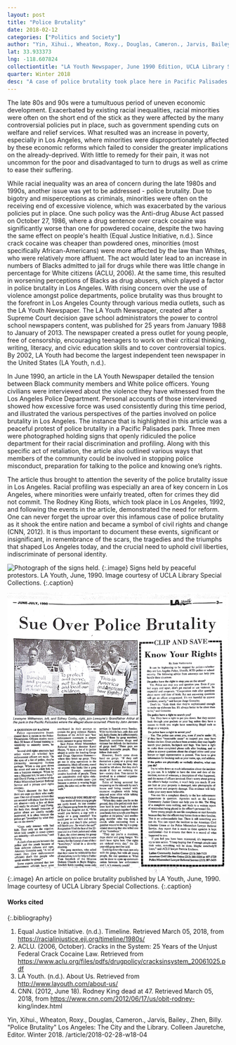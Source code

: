 ```yaml
---
layout: post
title: "Police Brutality"
date: 2018-02-12
categories: ["Politics and Society"]
author: "Yin, Xihui., Wheaton, Roxy., Douglas, Cameron., Jarvis, Bailey., Zhen, Billy."
lat: 33.933373
lng: -118.607824
collectiontitle: "LA Youth Newspaper, June 1990 Edition, UCLA Library Special Collections"
quarter: Winter 2018
desc: "A case of police brutality took place here in Pacific Palisades Park."
---
```

The late 80s and 90s were a tumultuous period of uneven economic development.
Exacerbated by existing racial inequalities, racial minorities were often on the short end of the
stick as they were affected by the many controversial policies put in place, such as government
spending cuts on welfare and relief services. What resulted was an increase in poverty,
especially in Los Angeles, where minorities were disproportionately affected by these economic
reforms which failed to consider the greater implications on the already-deprived. With little to
remedy for their pain, it was not uncommon for the poor and disadvantaged to turn to drugs as
well as crime to ease their suffering.

While racial inequality was an area of concern during the late 1980s and 1990s, another
issue was yet to be addressed - police brutality. Due to bigotry and misperceptions as criminals,
minorities were often on the receiving end of excessive violence, which was exacerbated by the
various policies put in place. One such policy was the Anti-drug Abuse Act passed on October
27, 1986, where a drug sentence over crack cocaine was significantly worse than one for
powdered cocaine, despite the two having the same effect on people's health (Equal Justice
Initiative, n.d.). Since crack cocaine was cheaper than powdered ones, minorities (most
specifically African-Americans) were more affected by the law than Whites, who were relatively
more affluent. The act would later lead to an increase in numbers of Blacks admitted to jail for
drugs while there was little change in percentage for White citizens (ACLU, 2006). At the same
time, this resulted in worsening perceptions of Blacks as drug abusers, which played a factor in
police brutality in Los Angeles. With rising concern over the use of violence amongst police
departments, police brutality was thus brought to the forefront in Los Angeles County through
various media outlets, such as the LA Youth Newspaper. The LA Youth Newspaper, created after a Supreme Court decision gave school administrators the power to control school newspapers content, was published for 25 years from January 1988 to January of 2013. The newspaper created a press outlet for young people, free of censorship, encouraging teenagers
to work on their critical thinking, writing, literacy, and civic education skills and to cover
controversial topics. By 2002, LA Youth had become the largest independent teen newspaper in
the United States (LA Youth, n.d.).

In June 1990, an article in the LA Youth Newspaper detailed the tension between Black
community members and White police officers. Young civilians were interviewed about the
violence they have witnessed from the Los Angeles Police Department. Personal accounts of
those interviewed showed how excessive force was used consistently during this time period,
and illustrated the various perspectives of the parties involved on police brutality in Los Angeles.
The instance that is highlighted in this article was a peaceful protest of police brutality in a
Pacific Palisades park. Three men were photographed holding signs that openly ridiculed the
police department for their racial discrimination and profiling. Along with this specific act of
retaliation, the article also outlined various ways that members of the community could be
involved in stopping police misconduct, preparation for talking to the police and knowing one’s
rights.

The article thus brought to attention the severity of the police brutality issue in Los
Angeles. Racial profiling was especially an area of key concern in Los Angeles, where minorities
were unfairly treated, often for crimes they did not commit. The Rodney King Riots, which took
place in Los Angeles, 1992, and following the events in the article, demonstrated the need for
reform. One can never forget the uproar over this infamous case of police brutality as it shook 
the entire nation and became a symbol of civil rights and change (CNN, 2012). It is thus important to document these events, significant or insignificant, in remembrance of the scars,
the tragedies and the triumphs that shaped Los Angeles today, and the crucial need to uphold
civil liberties, indiscriminate of personal identity.

![Photograph of the signs held.](images/protest.jpg)
   {:.image}
Signs held by peaceful protestors. LA Youth, June, 1990. Image courtesy of UCLA Library Special Collections.
   {:.caption}
   
![Photograph of the article.](images/Article.jpg)
   {:.image}
An article on police brutality published by LA Youth, June, 1990. Image courtesy of UCLA Library Special Collections.
   {:.caption}

#### Works cited

{:.bibliography}
1. Equal Justice Initiative. (n.d.). Timeline. Retrieved March 05, 2018, from https://racialinjustice.eji.org/timeline/1980s/
2. ACLU. (2006, October). Cracks in the System: 25 Years of the Unjust Federal Crack Cocaine Law. Retrieved from https://www.aclu.org/files/pdfs/drugpolicy/cracksinsystem_20061025.pdf
3. LA Youth. (n.d.). About Us. Retrieved from http://www.layouth.com/about-us/
4. CNN. (2012, June 18). Rodney King dead at 47. Retrieved March 05, 2018, from https://www.cnn.com/2012/06/17/us/obit-rodney- king/index.html

Yin, Xihui., Wheaton, Roxy., Douglas, Cameron., Jarvis, Bailey., Zhen, Billy. "Police Brutality" Los Angeles: The City and the Library. Colleen Jauretche, Editor. Winter 2018. /article/2018-02-28-w18-04
